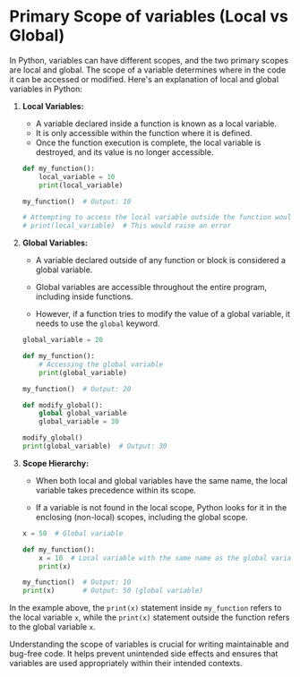 # Primary Scope of variables (Local vs Global)

In Python, variables can have different scopes, and the two primary scopes are local and global. The scope of a variable determines where in the code it can be accessed or modified. Here's an explanation of local and global variables in Python:

1. **Local Variables:**

   - A variable declared inside a function is known as a local variable.
   - It is only accessible within the function where it is defined.
   - Once the function execution is complete, the local variable is destroyed, and its value is no longer accessible.

   ```python
   def my_function():
       local_variable = 10
       print(local_variable)
   
   my_function()  # Output: 10
   
   # Attempting to access the local variable outside the function would result in an error
   # print(local_variable)  # This would raise an error
   
   ```

   

2. **Global Variables:**

   - A variable declared outside of any function or block is considered a global variable.

   - Global variables are accessible throughout the entire program, including inside functions.

   - However, if a function tries to modify the value of a global variable, it needs to use the `global` keyword.

   ```python
   global_variable = 20
   
   def my_function():
       # Accessing the global variable
       print(global_variable)
   
   my_function()  # Output: 20
   
   def modify_global():
       global global_variable
       global_variable = 30
   
   modify_global()
   print(global_variable)  # Output: 30
   
   ```

   

3. **Scope Hierarchy:**

   - When both local and global variables have the same name, the local variable takes precedence within its scope.

   - If a variable is not found in the local scope, Python looks for it in the enclosing (non-local) scopes, including the global scope.

   ```python
   x = 50  # Global variable
   
   def my_function():
       x = 10  # Local variable with the same name as the global variable
       print(x)
   
   my_function()  # Output: 10
   print(x)       # Output: 50 (global variable)
   
   ```



In the example above, the `print(x)` statement inside `my_function` refers to the local variable `x`, while the `print(x)` statement outside the 	function refers to the global variable `x`.

Understanding the scope of variables is crucial for writing maintainable and bug-free code. It helps prevent unintended side effects and ensures that variables are used appropriately within their intended contexts.

